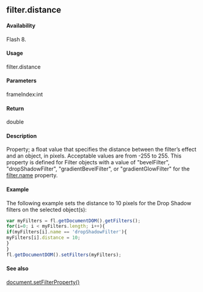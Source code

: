 ## filter.distance

#### Availability

Flash 8.

#### Usage

filter.distance

#### Parameters

frameIndex:int

#### Return

double

#### Description

Property; a float value that specifies the distance between the filter’s effect and an object, in pixels. Acceptable values are from -255 to 255. This property is defined for Filter objects with a value of "bevelFilter", "dropShadowFilter", "gradientBevelFilter", or "gradientGlowFilter" for the [filter.name](../Filter_object/filter13.md) property.

#### Example

The following example sets the distance to 10 pixels for the Drop Shadow filters on the selected object(s):
```javascript
var myFilters = fl.getDocumentDOM().getFilters();
for(i=0; i < myFilters.length; i++){
if(myFilters[i].name == 'dropShadowFilter'){
myFilters[i].distance = 10;
}
}
fl.getDocumentDOM().setFilters(myFilters);

```
#### See also

[document.setFilterProperty()](../Document_object/docum520.md)

